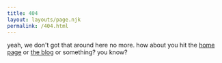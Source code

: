 ```yaml
---
title: 404
layout: layouts/page.njk
permalink: /404.html
---
```

yeah, we don't got that around here no more.
how about you hit the [home page](/) or [the blog](/blog) or something?
you know?
